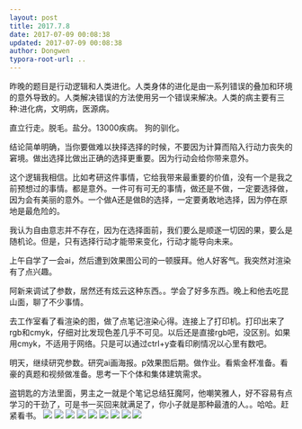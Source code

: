 ```yaml
---
layout: post
title: 2017.7.8
date: 2017-07-09 00:08:38
updated: 2017-07-09 00:08:38
author: Dongwen
typora-root-url: ..
---
```




昨晚的题目是行动逻辑和人类进化。人类身体的进化是由一系列错误的叠加和环境的意外导致的。人类解决错误的方法使用另一个错误来解决。人类的病主要有三种:进化病，文明病，医源病。

直立行走。脱毛。盐分。13000疾病。
狗的驯化。

结论简单明确，当你要做难以抉择选择的时候，不要因为计算而陷入行动力丧失的窘境。做出选择比做出正确的选择更重要。因为行动会给你带来意外。

这个逻辑我相信。比如考研这件事情，它给我带来最重要的价值，没有一个是我之前预想过的事情。都是意外。一件可有可无的事情，做还是不做，一定要选择做，因为会有美丽的意外。一个做A还是做B的选择，一定要勇敢地选择，因为停在原地是最危险的。

我认为自由意志并不存在，因为在选择面前，我们要么是顺遂一切因的果，要么是随机论。但是，只有选择行动才能带来变化，行动才能导向未来。

上午自学了一会ai，然后遭到效果图公司的一顿膜拜。他人好客气。我突然对渲染有了点兴趣。

阿新来调试了参数，居然还有炫云这种东西。。学会了好多东西。晚上和他去吃昆山面，聊了不少事情。

去工作室看了看渲染的图，做了点笔记渲染心得。连接上了打印机。打印出来了rgb和cmyk，仔细对比发现色差几乎不可见。以后还是直接rgb吧，没区别。如果用cmyk，不适用于网络。只是可以通过ctrl+y查看印刷情况以心里有数吧。

明天，继续研究参数。研究ai画海报。p效果图后期。做作业。看紫金杯准备。看豪的真题和视频做准备。思考一下个体和集体建筑需求。

盗钥匙的方法里面，男主之一就是个笔记总结狂魔阿，他嘲笑雅人，好不容易有点学习的干劲了，可是书一买回来就满足了，你小子就是那种最渣的人。。哈哈。赶紧看书。         ![](/img/in-post/x43871898.jpg)
![](/img/in-post/x43871890.jpg)
![](/img/in-post/x43871892.jpg)
![](/img/in-post/x43871897.jpg)
![](/img/in-post/x43871895.jpg)
![](/img/in-post/x43871891.jpg)
![](/img/in-post/x43871896.jpg)
![](/img/in-post/x43871893.jpg)
![](/img/in-post/x43871888.jpg)
